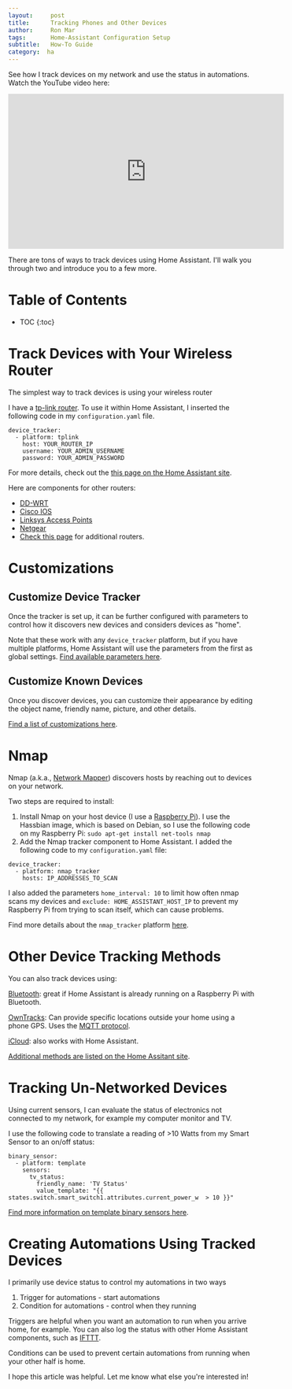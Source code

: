 ```yaml
---
layout:     post
title:      Tracking Phones and Other Devices
author:     Ron Mar
tags: 		Home-Assistant Configuration Setup
subtitle:  	How-To Guide
category:  ha
---
```

<!-- Start Writing Below in Markdown -->

See how I track devices on my network and use the status in automations. Watch the YouTube video here:

<div align="center">
<iframe width="560" height="315"
src="https://www.youtube.com/embed/JZrYzSamEps" frameborder="0" allowfullscreen>
</iframe>
</div>

There are tons of ways to track devices using Home Assistant. I'll walk you through two and introduce you to a few more.

<h1 id="TOC">Table of Contents</h1>

* TOC
{:toc}

# Track Devices with Your Wireless Router

The simplest way to track devices is using your wireless router 

I have a [tp-link router](http://amzn.to/2oqzG65). To use it within Home Assistant, I inserted the following code in my `configuration.yaml` file.

```
device_tracker:
  - platform: tplink
    host: YOUR_ROUTER_IP
    username: YOUR_ADMIN_USERNAME
    password: YOUR_ADMIN_PASSWORD
```

For more details, check out the [this page on the Home Assistant site](https://home-assistant.io/components/device_tracker.tplink/).

Here are components for other routers:

* [DD-WRT](https://home-assistant.io/components/device_tracker.ddwrt/)
* [Cisco IOS](https://home-assistant.io/components/device_tracker.cisco_ios/)
* [Linksys Access Points](https://home-assistant.io/components/device_tracker.linksys_ap/)
* [Netgear](https://home-assistant.io/components/device_tracker.netgear/)
* [Check this page](https://home-assistant.io/components/device_tracker/) for additional routers.

# Customizations

## Customize Device Tracker

Once the tracker is set up, it can be further configured with parameters to control how it discovers new devices and considers devices as "home".

Note that these work with any `device_tracker` platform, but if you have multiple platforms, Home Assistant will use the parameters from the first as global settings. [Find available parameters here](https://home-assistant.io/components/device_tracker/#configuring-a-device_tracker-platform). 

## Customize Known Devices

Once you discover devices, you can customize their appearance by editing the object name, friendly name, picture, and other details.

[Find a list of customizations here](https://home-assistant.io/components/device_tracker/#known_devicesyaml). 

# Nmap

Nmap (a.k.a., [Network Mapper](https://en.wikipedia.org/wiki/Nmap)) discovers hosts by reaching out to devices on your network.

Two steps are required to install:

1. Install Nmap on your host device (I use a [Raspberry Pi](http://amzn.to/2plPtjX)). I use the Hassbian image, which is based on Debian, so I use the following code on my Raspberry Pi: `sudo apt-get install net-tools nmap`
2. Add the Nmap tracker component to Home Assistant. I added the following code to my `configuration.yaml` file:

```
device_tracker:
  - platform: nmap_tracker
    hosts: IP_ADDRESSES_TO_SCAN
```

I also added the parameters `home_interval: 10` to limit how often nmap scans my devices and `exclude: HOME_ASSISTANT_HOST_IP` to prevent my Raspberry Pi from trying to scan itself, which can cause problems.

Find more details about the `nmap_tracker` platform [here](https://home-assistant.io/components/device_tracker.nmap_tracker/).

# Other Device Tracking Methods

You can also track devices using:

[Bluetooth](https://home-assistant.io/components/device_tracker.bluetooth_tracker/): great if Home Assistant is already running on a Raspberry Pi with Bluetooth.

[OwnTracks](https://home-assistant.io/components/device_tracker.owntracks/): Can provide specific locations outside your home using a phone GPS. Uses the [MQTT protocol](https://home-assistant.io/components/mqtt/).

[iCloud](https://home-assistant.io/components/device_tracker.icloud/): also works with Home Assistant.

[Additional methods are listed on the Home Assitant site](https://home-assistant.io/components/device_tracker/#configuring-a-device_tracker-platform).

# Tracking Un-Networked Devices

Using current sensors, I can evaluate the status of electronics not connected to my network, for example my computer monitor and TV.

I use the following code to translate a reading of >10 Watts from my Smart Sensor to an on/off status:

```
binary_sensor:
  - platform: template 
    sensors:
      tv_status:
        friendly_name: 'TV Status'
        value_template: "{{ states.switch.smart_switch1.attributes.current_power_w  > 10 }}" 
```

[Find more information on template binary sensors here](https://home-assistant.io/components/binary_sensor.template/).

# Creating Automations Using Tracked Devices

I primarily use device status to control my automations in two ways

1. Trigger for automations - start automations
2. Condition for automations - control when they running

Triggers are helpful when you want an automation to run when you arrive home, for example. You can also log the status with other Home Assistant components, such as [IFTTT](https://home-assistant.io/components/ifttt/).

Conditions can be used to prevent certain automations from running when your other half is home.

I hope this article was helpful. Let me know what else you're interested in!